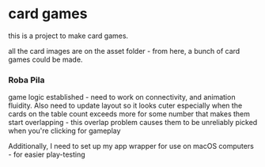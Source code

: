 # card games
this is a project to make card games. 

all the card images are on the asset folder - from here, a bunch of card games could be made. 

### Roba Pila

game logic established - need to work on connectivity, and animation fluidity. Also need to update layout so it looks cuter
especially when the cards on the table count exceeds more for some number that makes them start overlapping - this overlap problem 
causes them to be unreliably picked when you're clicking for gameplay 

Additionally, I need to set up my app wrapper for use on macOS computers - for easier play-testing 
